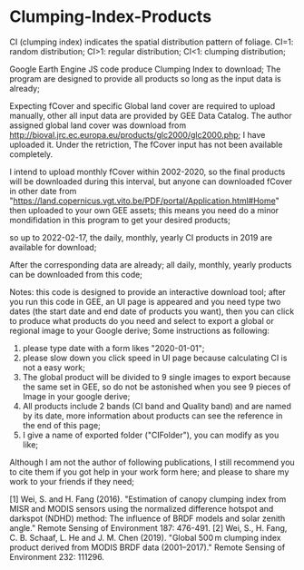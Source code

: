 # Clumping-Index-Products
CI (clumping index) indicates the spatial distribution pattern of foliage. CI=1: random distribution; CI>1: regular distribution; CI<1: clumping distribution;

Google Earth Engine JS code produce Clumping Index to download;
The program are designed to provide all products so long as the input data is already; 

Expecting fCover and specific Global land cover are required to upload manually, other all input data are provided by GEE Data Catalog.
The author assigned global land cover was download from http://bioval.jrc.ec.europa.eu/products/glc2000/glc2000.php; I have uploaded it.
Under the retriction, The fCover input has not been available completely.

I intend to upload monthly fCover within 2002-2020, so the final products will be downloaded during this interval, but anyone can downloaded fCover in other date from "https://land.copernicus.vgt.vito.be/PDF/portal/Application.html#Home" then uploaded to your own GEE assets; this means you need do a minor mondifidation in this program to get your desired products;

so up to 2022-02-17, the daily, monthly, yearly CI products in 2019 are available for download;

After the corresponding data are already; all daily, monthly, yearly products can be downloaded from this code;

Notes: this code is designed to provide an interactive download tool; after you run this code in GEE, an UI page is appeared and you need type two dates (the start date and end date of products you want), then you can click to produce what products do you need and select to export a global or regional image to your Google derive;
Some instructions as following:
 1) please type date with a form likes "2020-01-01";
 2) please slow down you click speed in UI page because calculating CI is not a easy work;
 3) The global product will be divided to 9 single images to export because the same set in GEE, so do not be astonished when you see 9 pieces of Image in your google derive;
 4) All products include 2 bands (CI band and Quality band) and are named by its date, more information about products can see the reference in the end of this page;
 5) I give a name of exported folder ("CIFolder"), you can modify as you like;

Although I am not the author of following publications, I still recommend you to cite them if you got help in your work form here; and please to share my work to your friends if they need;

[1] Wei, S. and H. Fang (2016). "Estimation of canopy clumping index from MISR and MODIS sensors using the normalized difference hotspot and darkspot (NDHD) method: The influence of BRDF models and solar zenith angle." Remote Sensing of Environment 187: 476-491.
[2] Wei, S., H. Fang, C. B. Schaaf, L. He and J. M. Chen (2019). "Global 500 m clumping index product derived from MODIS BRDF data (2001–2017)." Remote Sensing of Environment 232: 111296.
